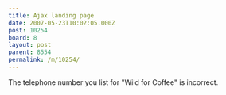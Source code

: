 ```yaml
---
title: Ajax landing page
date: 2007-05-23T10:02:05.000Z
post: 10254
board: 8
layout: post
parent: 8554
permalink: /m/10254/
---
```

The telephone number you list for "Wild for Coffee" is incorrect.
